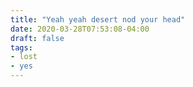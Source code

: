 ```yaml
---
title: "Yeah yeah desert nod your head"
date: 2020-03-28T07:53:08-04:00
draft: false
tags:
- lost
- yes
---
```

